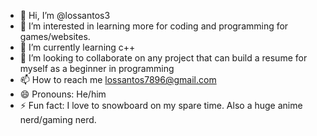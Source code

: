 - 👋 Hi, I’m @lossantos3
- 👀 I’m interested in learning more for coding and programming for games/websites.
- 🌱 I’m currently learning c++
- 💞️ I’m looking to collaborate on any project that can build a resume for myself as a beginner in programming
- 📫 How to reach me lossantos7896@gmail.com
- 😄 Pronouns: He/him
- ⚡ Fun fact: I love to snowboard on my spare time. Also a huge anime nerd/gaming nerd.

<!---
lossantos3/lossantos3 is a ✨ special ✨ repository because its `README.md` (this file) appears on your GitHub profile.
You can click the Preview link to take a look at your changes.
--->
